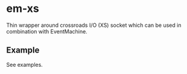 em-xs
=====

Thin wrapper around crossroads I/O (XS) socket which can be used in combination with EventMachine.


## Example

See examples.